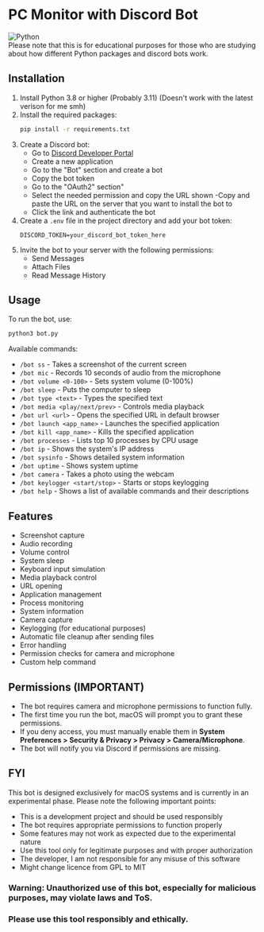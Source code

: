 # PC Monitor with Discord Bot

![Python](https://img.shields.io/badge/python-3670A0?style=for-the-badge&logo=python&logoColor=ffdd54) <br>
Please note that this is for educational purposes for those who are studying about how different Python packages and discord bots work.

## Installation

1. Install Python 3.8 or higher (Probably 3.11) (Doesn't work with the latest verison for me smh)
2. Install the required packages:
   ```bash
   pip install -r requirements.txt
   ```
3. Create a Discord bot:
   - Go to [Discord Developer Portal](https://discord.com/developers/applications)
   - Create a new application
   - Go to the "Bot" section and create a bot
   - Copy the bot token
   - Go to the "OAuth2" section"
   - Select the needed permission and copy the URL shown
   -Copy and paste the URL on the server that you want to install the bot to
   - Click the link and authenticate the bot
4. Create a `.env` file in the project directory and add your bot token:
   ```
   DISCORD_TOKEN=your_discord_bot_token_here
   ```
5. Invite the bot to your server with the following permissions:
   - Send Messages
   - Attach Files
   - Read Message History

## Usage

To run the bot, use:
```bash
python3 bot.py
```

Available commands:
- `/bot ss` - Takes a screenshot of the current screen
- `/bot mic` - Records 10 seconds of audio from the microphone
- `/bot volume <0-100>` - Sets system volume (0-100%)
- `/bot sleep` - Puts the computer to sleep
- `/bot type <text>` - Types the specified text
- `/bot media <play/next/prev>` - Controls media playback
- `/bot url <url>` - Opens the specified URL in default browser
- `/bot launch <app_name>` - Launches the specified application
- `/bot kill <app_name>` - Kills the specified application
- `/bot processes` - Lists top 10 processes by CPU usage
- `/bot ip` - Shows the system's IP address
- `/bot sysinfo` - Shows detailed system information
- `/bot uptime` - Shows system uptime
- `/bot camera` - Takes a photo using the webcam
- `/bot keylogger <start/stop>` - Starts or stops keylogging
- `/bot help` - Shows a list of available commands and their descriptions

## Features

- Screenshot capture
- Audio recording
- Volume control
- System sleep
- Keyboard input simulation
- Media playback control
- URL opening
- Application management
- Process monitoring
- System information
- Camera capture
- Keylogging (for educational purposes)
- Automatic file cleanup after sending files
- Error handling
- Permission checks for camera and microphone
- Custom help command

## Permissions (IMPORTANT)

- The bot requires camera and microphone permissions to function fully.
- The first time you run the bot, macOS will prompt you to grant these permissions.
- If you deny access, you must manually enable them in **System Preferences > Security & Privacy > Privacy > Camera/Microphone**.
- The bot will notify you via Discord if permissions are missing.

## FYI

This bot is designed exclusively for macOS systems and is currently in an experimental phase. Please note the following important points:

- This is a development project and should be used responsibly
- The bot requires appropriate permissions to function properly
- Some features may not work as expected due to the experimental nature
- Use this tool only for legitimate purposes and with proper authorization
- The developer, I am not responsible for any misuse of this software
- Might change licence from GPL to MIT

### Warning: Unauthorized use of this bot, especially for malicious purposes, may violate laws and ToS.

### Please use this tool responsibly and ethically.
